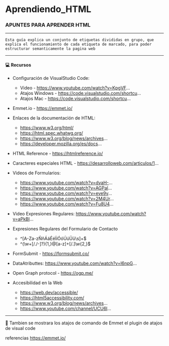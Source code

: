 # Aprendiendo_HTML

### APUNTES PARA APRENDER HTML

---

`Esta guía explica un conjunto de etiquetas divididas en grupo, que explica el funcionamiento de cada etiqueta de marcado, para poder estructurar semanticamente la pagina web`

---

#### 💻 **Recursos**

- Configuración de VisualStudio Code:

  - Video - https://www.youtube.com/watch?v=KpgVF...
  - Atajos Windows - https://code.visualstudio.com/shortcu...
  - Atajos Mac - https://code.visualstudio.com/shortcu...

- Emmet.io - https://emmet.io/
- Enlaces de la documentación de HTML:
  - https://www.w3.org/html/
  - https://html.spec.whatwg.org/
  - https://www.w3.org/blog/news/archives...
  - https://developer.mozilla.org/es/docs...
- HTML Reference - https://htmlreference.io/
- Caracteres especiales HTML - https://desarrolloweb.com/articulos/1...
- Videos de Formularios:
  - https://www.youtube.com/watch?v=dyaH-...
  - https://www.youtube.com/watch?v=AGPal...
  - https://www.youtube.com/watch?v=eve9v...
  - https://www.youtube.com/watch?v=2M4Ur...
  - https://www.youtube.com/watch?v=Fu8U4...
- Video Expresiones Regulares: https://www.youtube.com/watch?v=aPkBl...
- Expresiones Regulares del Formulario de Contacto
  - ^[A-Za-zÑñÁáÉéÍíÓóÚúÜü\s]+$
  - ^(\w+[/./-]?){1,}@[a-z]+[/.]\w{2,}$
- FormSubmit - https://formsubmit.co/
- DataAtributtes: https://www.youtube.com/watch?v=l6npG...
- Open Graph protocol - https://ogp.me/
- Accesibilidad en la Web
  - https://web.dev/accessible/
  - https://html5accessibility.com/
  - https://www.w3.org/blog/news/archives...
  - https://www.youtube.com/channel/UCU6l...

---

📘 Tambien se mostrara los atajos de comando de Emmet el plugin de atajos de visual code

referencias https://emmet.io/

